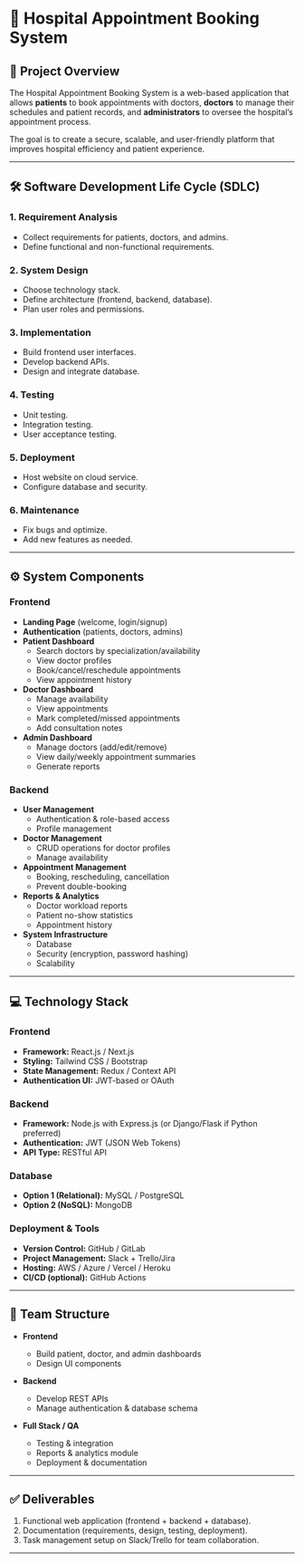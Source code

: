 # 🏥 Hospital Appointment Booking System

## 📌 Project Overview
The Hospital Appointment Booking System is a web-based application that allows **patients** to book appointments with doctors, **doctors** to manage their schedules and patient records, and **administrators** to oversee the hospital’s appointment process.  

The goal is to create a secure, scalable, and user-friendly platform that improves hospital efficiency and patient experience.  

---

## 🛠️ Software Development Life Cycle (SDLC)

### 1. Requirement Analysis
- Collect requirements for patients, doctors, and admins.
- Define functional and non-functional requirements.

### 2. System Design
- Choose technology stack.
- Define architecture (frontend, backend, database).
- Plan user roles and permissions.

### 3. Implementation
- Build frontend user interfaces.
- Develop backend APIs.
- Design and integrate database.

### 4. Testing
- Unit testing.
- Integration testing.
- User acceptance testing.

### 5. Deployment
- Host website on cloud service.
- Configure database and security.

### 6. Maintenance
- Fix bugs and optimize.
- Add new features as needed.

---

## ⚙️ System Components

### Frontend
- **Landing Page** (welcome, login/signup)
- **Authentication** (patients, doctors, admins)
- **Patient Dashboard**  
  - Search doctors by specialization/availability  
  - View doctor profiles  
  - Book/cancel/reschedule appointments  
  - View appointment history  
- **Doctor Dashboard**  
  - Manage availability  
  - View appointments  
  - Mark completed/missed appointments  
  - Add consultation notes  
- **Admin Dashboard**  
  - Manage doctors (add/edit/remove)  
  - View daily/weekly appointment summaries  
  - Generate reports  

### Backend
- **User Management**  
  - Authentication & role-based access  
  - Profile management  
- **Doctor Management**  
  - CRUD operations for doctor profiles  
  - Manage availability  
- **Appointment Management**  
  - Booking, rescheduling, cancellation  
  - Prevent double-booking  
- **Reports & Analytics**  
  - Doctor workload reports  
  - Patient no-show statistics  
  - Appointment history  
- **System Infrastructure**  
  - Database  
  - Security (encryption, password hashing)  
  - Scalability  

---

## 💻 Technology Stack

### Frontend
- **Framework:** React.js / Next.js  
- **Styling:** Tailwind CSS / Bootstrap  
- **State Management:** Redux / Context API  
- **Authentication UI:** JWT-based or OAuth  

### Backend
- **Framework:** Node.js with Express.js (or Django/Flask if Python preferred)  
- **Authentication:** JWT (JSON Web Tokens)  
- **API Type:** RESTful API  

### Database
- **Option 1 (Relational):** MySQL / PostgreSQL  
- **Option 2 (NoSQL):** MongoDB  

### Deployment & Tools
- **Version Control:** GitHub / GitLab  
- **Project Management:** Slack + Trello/Jira  
- **Hosting:** AWS / Azure / Vercel / Heroku  
- **CI/CD (optional):** GitHub Actions  

---

## 👥 Team Structure

- **Frontend**  
  - Build patient, doctor, and admin dashboards  
  - Design UI components  

- **Backend**  
  - Develop REST APIs  
  - Manage authentication & database schema  

- **Full Stack / QA**  
  - Testing & integration  
  - Reports & analytics module  
  - Deployment & documentation  

---

## ✅ Deliverables
1. Functional web application (frontend + backend + database).  
2. Documentation (requirements, design, testing, deployment).  
3. Task management setup on Slack/Trello for team collaboration.  

---

